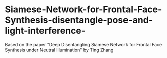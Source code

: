 # Siamese-Network-for-Frontal-Face-Synthesis-disentangle-pose-and-light-interference-
Based on the paper "Deep Disentangling Siamese Network for Frontal Face Synthesis under Neutral Illumination" by Ting Zhang
